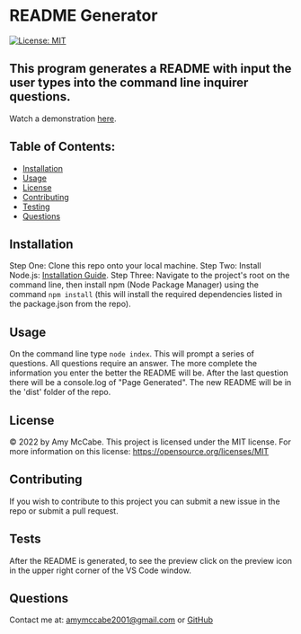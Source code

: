 # README Generator
[![License: MIT](https://img.shields.io/badge/License-MIT-yellow.svg)](https://opensource.org/licenses/MIT)
## This program generates a README with input the user types into the command line inquirer questions.
Watch a demonstration [here](https://drive.google.com/file/d/1Jiq7k6JrCCQFMaDXuxhjtEp9MU9Yw9VA/view?usp=sharing).
## Table of Contents:
- [Installation](#installation)
- [Usage](#usage)
- [License](#license)
- [Contributing](#contributing)
- [Testing](#tests)
- [Questions](#questions)
## Installation 
Step One: Clone this repo onto your local machine. Step Two: Install Node.js: [Installation Guide](https://coding-boot-camp.github.io/full-stack/nodejs/how-to-install-nodejs). Step Three: Navigate to the project's root on the command line, then install npm (Node Package Manager) using the command `npm install` (this will install the required dependencies listed in the package.json from the repo). 
## Usage 
On the command line type `node index`. This will prompt a series of questions. All questions require an answer. The more complete the information you enter the better the README will be. After the last question there will be a console.log of "Page Generated". The new README will be in the 'dist' folder of the repo.
## License 
&copy; 2022 by Amy McCabe.
This project is licensed under the MIT license. 
For more information on this license: https://opensource.org/licenses/MIT
## Contributing 
If you wish to contribute to this project you can submit a new issue in the repo or submit a pull request. 
## Tests 
After the README is generated, to see the preview click on the preview icon in the upper right corner of the VS Code window.
## Questions 
Contact me at: [amymccabe2001@gmail.com](mailto:amymccabe2001@gmail.com) or [GitHub](https://github.com/McAmy2001/)
